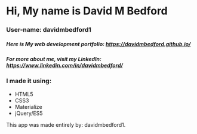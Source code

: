 # Hi, My name is David M Bedford
### User-name: davidmbedford1
##### Here is My web development portfolio: https://davidmbedford.github.io/ 
##### For more about me, visit my LinkedIn: https://www.linkedin.com/in/davidmbedford/

### I made it using:
* HTML5
* CSS3
* Materialize
* jQuery/ES5

This app was made entirely by: davidmbedford1. 
